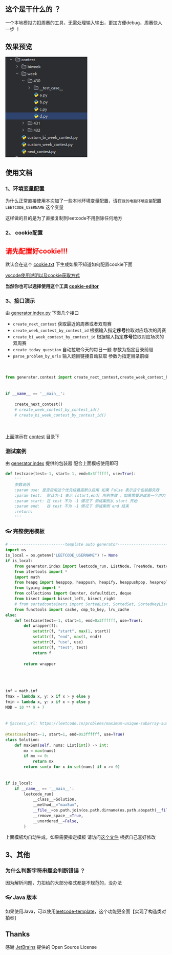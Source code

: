 ## 这个是干什么的 ？

一个本地模拟力扣周赛的工具，无需处理输入输出，更加方便debug，周赛快人一步 ！


## 效果预览

![dir](./asserts/dir.png)


## 使用文档

### 1、环境变量配置

为什么正常直接使用本次加了一些本地环境变量配置，请在`我的电脑环境变量`配置 `LEETCODE_USERNAME` 这个变量


这样做的目的是为了直接复制到leetcode不用删除任何地方

### 2、 cookie配置

<h2 style="color:red;">请先配置好cookie!!!</h2>

默认会在这个 [cookie.txt](./cookie.txt) 下生成如果不知道如何配置cookie下面




[vscode使用说明以及cookie获取方式](./use.md)

**当然你也可以选择使用这个工具 [cookie-editor](https://cookie-editor.com/)**


### 3、接口演示

由 [generator.index.py](./generator/index.py) 下面几个接口
 - `create_next_contest` 获取最近的周赛或者双周赛
 - `create_week_contest_by_contest_id` 根据输入指定**序号**拉取对应场次的周赛
 - `create_bi_week_contest_by_contest_id` 根据输入指定**序号**拉取对应场次的双周赛
 - `create_today_question` 自动拉取今天的每日一题 参数为指定目录前缀
 - `parse_problem_by_urls` 输入题目链接自动获取 参数为指定目录前缀



```py


from generator.contest import create_next_contest,create_week_contest_by_contest_id,create_bi_week_contest_by_contest_id


if __name__ == '__main__':
    
    create_next_contest()
    # create_week_contest_by_contest_id()
    # create_bi_week_contest_by_contest_id()

    

```

上面演示在 [contest](./contest) 目录下







### 测试案例

由 [generator.index](./generator/index.py) 提供的包装器 配合上面模板使用即可

```python
def testcase(test=-1, start= 1, end=0x3ffffff, use=True):
    '''
    参数说明
    :param use: 是否启用这个优先级最高默认启用 如果 False 表示这个包装器失效
    :param test:  默认为-1 表示 [start,end] 用例生效 ，如果需要测试某一个用力 直接使用 test=x ，这时 [start,end] 将会失效
    :param start: 在 test 不为 -1 情况下 测试案例从 start 开始
    :param end:   在 test 不为 -1 情况下 测试案例 end 结束
    :return:
    '''
```





### 👓 完整使用模板

```python
# ------------------------template auto generator---------------------------------------
import os
is_local = os.getenv("LEETCODE_USERNAME") != None
if is_local:
    from generator.index import leetcode_run, ListNode, TreeNode, testcase
    from itertools import *
    import math
    from heapq import heappop, heappush, heapify, heappushpop, heapreplace
    from typing import *
    from collections import Counter, defaultdict, deque
    from bisect import bisect_left, bisect_right
    # from sortedcontainers import SortedList, SortedSet, SortedKeyList, SortedItemsView, SortedKeysView, SortedValuesView
    from functools import cache, cmp_to_key, lru_cache
else:
    def testcase(test=-1, start=1, end=0x3ffffff, use=True):
        def wrapper(f):
            setattr(f, "start", max(1, start))
            setattr(f, "end", max(1, end))
            setattr(f, "use", use)
            setattr(f, "test", test)
            return f

        return wrapper




inf = math.inf
fmax = lambda x, y: x if x > y else y
fmin = lambda x, y: x if x < y else y
MOD = 10 ** 9 + 7


# @access_url: https://leetcode.cn/problems/maximum-unique-subarray-sum-after-deletion

@testcase(test=-1, start=1, end=0x3ffffff, use=True)
class Solution:
    def maxSum(self, nums: List[int]) -> int:
        mx = max(nums)
        if mx <= 0:
            return mx
        return sum(x for x in set(nums) if x >= 0)


if is_local:
    if __name__ == '__main__':
        leetcode_run(
            __class__=Solution, 
            __method__="maxSum", 
            __file__=os.path.join(os.path.dirname(os.path.abspath(__file__)), "__test_case__", "1.txt"),
            __remove_space__=True,
            __unordered__=False,
        )


```

上面模板均自动生成，如果需要指定模板 请访问[这个文件](./generator/generator_template.py) 根据自己喜好修改 







## 3、其他



### 为什么判断字符串题会判断错误 ？

因为解析问题，力扣给的大部分格式都是不规范的，没办法


### 👓 Java 版本

如果使用Java，可以使用[leetcode-template](https://github.com/wuxin0011/leetcode-template-simple)，这个功能更全面【实现了构造类对拍😍]


## Thanks

感谢 [JetBrains](https://www.jetbrains.com/?from=py-lc-run) 提供的 Open Source License

